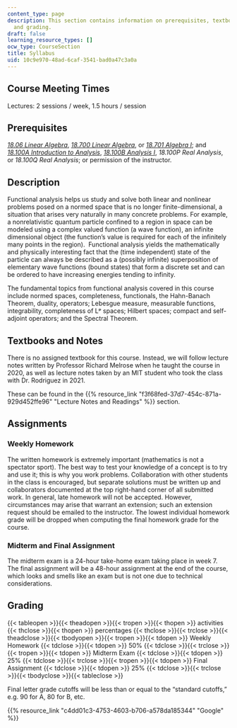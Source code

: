 ```yaml
---
content_type: page
description: This section contains information on prerequisites, textbooks, assignments,
  and grading.
draft: false
learning_resource_types: []
ocw_type: CourseSection
title: Syllabus
uid: 10c9e970-48ad-6caf-3541-bad0a47c3a0a
---
```

## Course Meeting Times

Lectures: 2 sessions / week, 1.5 hours / session

## Prerequisites

[*18.06 Linear Algebra*](http://localhost:8043/courses/18-06sc-linear-algebra-fall-2011), [*18.700 Linear Algebra*](http://localhost:8043/courses/18-700-linear-algebra-fall-2013), or [*18.701 Algebra I*](http://localhost:8043/courses/18-701-algebra-i-fall-2010); and [*18.100A Introduction to Analysis*](http://localhost:8043/courses/18-100a-introduction-to-analysis-fall-2012), [*18.100B Analysis I*](http://localhost:8043/courses/18-100b-analysis-i-fall-2010), *18.100P Real Analysis*, or *18.100Q Real Analysis*; or permission of the instructor.

## Description

Functional analysis helps us study and solve both linear and nonlinear problems posed on a normed space that is no longer finite-dimensional, a situation that arises very naturally in many concrete problems. For example, a nonrelativistic quantum particle confined to a region in space can be modeled using a complex valued function (a wave function), an infinite dimensional object (the function’s value is required for each of the infinitely many points in the region).  Functional analysis yields the mathematically and physically interesting fact that the (time independent) state of the particle can always be described as a (possibly infinite) superposition of elementary wave functions (bound states) that form a discrete set and can be ordered to have increasing energies tending to infinity.

The fundamental topics from functional analysis covered in this course include normed spaces, completeness, functionals, the Hahn-Banach Theorem, duality, operators; Lebesgue measure, measurable functions, integrability, completeness of Lᵖ spaces; Hilbert spaces; compact and self-adjoint operators; and the Spectral Theorem.

## Textbooks and Notes

There is no assigned textbook for this course. Instead, we will follow lecture notes written by Professor Richard Melrose when he taught the course in 2020, as well as lecture notes taken by an MIT student who took the class with Dr. Rodriguez in 2021.

These can be found in the {{% resource_link "f3f68fed-37d7-454c-871a-929d452ffe96" "Lecture Notes and Readings" %}} section.

## Assignments

### Weekly Homework

The written homework is extremely important (mathematics is not a spectator sport). The best way to test your knowledge of a concept is to try and use it; this is why you work problems. Collaboration with other students in the class is encouraged, but separate solutions must be written up and collaborators documented at the top right-hand corner of all submitted work. In general, late homework will not be accepted. However, circumstances may arise that warrant an extension; such an extension request should be emailed to the instructor. The lowest individual homework grade will be dropped when computing the final homework grade for the course.

### Midterm and Final Assignment

The midterm exam is a 24-hour take-home exam taking place in week 7. The final assignment will be a 48-hour assignment at the end of the course, which looks and smells like an exam but is not one due to technical considerations.

## Grading

{{< tableopen >}}{{< theadopen >}}{{< tropen >}}{{< thopen >}}
activities
{{< thclose >}}{{< thopen >}}
percentages
{{< thclose >}}{{< trclose >}}{{< theadclose >}}{{< tbodyopen >}}{{< tropen >}}{{< tdopen >}}
Weekly Homework
{{< tdclose >}}{{< tdopen >}}
50%
{{< tdclose >}}{{< trclose >}}{{< tropen >}}{{< tdopen >}}
Midterm Exam
{{< tdclose >}}{{< tdopen >}}
25%
{{< tdclose >}}{{< trclose >}}{{< tropen >}}{{< tdopen >}}
Final Assignment
{{< tdclose >}}{{< tdopen >}}
25%
{{< tdclose >}}{{< trclose >}}{{< tbodyclose >}}{{< tableclose >}}

Final letter grade cutoffs will be less than or equal to the “standard cutoffs,” e.g. 90 for A, 80 for B, etc.

{{% resource_link "c4dd01c3-4753-4603-b706-a578da185344" "Google" %}}